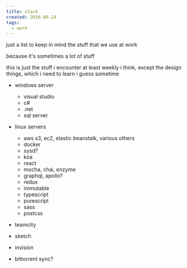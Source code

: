 ```yaml
---
title: stack
created: 2016-06-24
tags:
  - work
---
```


just a list to keep in mind the stuff
that we use at work

because it's sometimes a lot of stuff

this is just the stuff i encounter at least
weekly i think, except the design things, which
i need to learn i guess sometime

* windows server
  * visual studio
  * c#
  * .net
  * sql server

* linux servers
  * aws s3, ec2, elastic beanstalk, various others
  * docker
  * sysd?
  * koa
  * react
  * mocha, chai, enzyme
  * graphql, apollo?
  * redux
  * immutable
  * typescript
  * purescript
  * sass
  * postcss

* teamcity

* sketch
* invision
* bittorrent sync?

